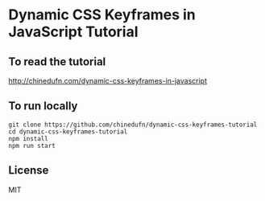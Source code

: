 # Dynamic CSS Keyframes in JavaScript Tutorial

## To read the tutorial

http://chinedufn.com/dynamic-css-keyframes-in-javascript

## To run locally

```
git clone https://github.com/chinedufn/dynamic-css-keyframes-tutorial
cd dynamic-css-keyframes-tutorial
npm install
npm run start
```

## License

MIT
